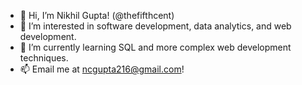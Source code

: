 - 👋 Hi, I’m Nikhil Gupta! (@thefifthcent)
- 👀 I’m interested in software development, data analytics, and web development.
- 🌱 I’m currently learning SQL and more complex web development techniques.
- 📫 Email me at ncgupta216@gmail.com!

<!---
thefifthcent/thefifthcent is a ✨ special ✨ repository because its `README.md` (this file) appears on your GitHub profile.
You can click the Preview link to take a look at your changes.
--->
